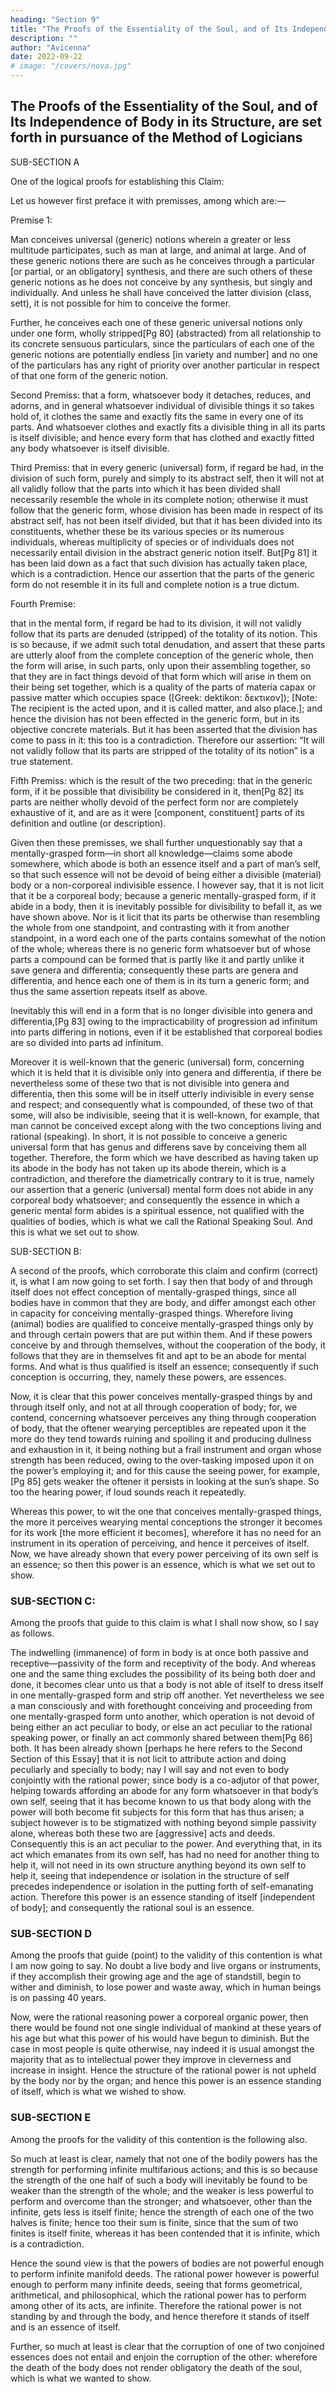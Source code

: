 ```yaml
---
heading: "Section 9"
title: "The Proofs of the Essentiality of the Soul, and of Its Independence of Body"
description: ""
author: "Avicenna"
date: 2022-09-22
# image: "/covers/nova.jpg"
---
```



## The Proofs of the Essentiality of the Soul, and of Its Independence of Body in its Structure, are set forth in pursuance of the Method of Logicians

SUB-SECTION A

One of the logical proofs for establishing this Claim:

Let us however first preface it with premisses, among which are:—

Premise 1:

Man conceives universal (generic) notions wherein a greater or less multitude participates, such as man at large, and animal at large. And of these generic notions there are such as he conceives through a particular [or partial, or an obligatory] synthesis, and there are such others of these generic notions as he does not conceive by any synthesis, but singly and individually. And unless he shall have conceived the latter division (class, sett), it is not possible for him to conceive the former. 

Further, he conceives each one of these generic universal notions only under one form, wholly stripped[Pg 80] (abstracted) from all relationship to its concrete sensuous particulars, since the particulars of each one of the generic notions are potentially endless [in variety and number] and no one of the particulars has any right of priority over another particular in respect of that one form of the generic notion.

Second Premiss: that a form, whatsoever body it detaches, reduces, and adorns, and in general whatsoever individual of divisible things it so takes hold of, it clothes the same and exactly fits the same in every one of its parts. And whatsoever clothes and exactly fits a divisible thing in all its parts is itself divisible; and hence every form that has clothed and exactly fitted any body whatsoever is itself divisible.

Third Premiss: that in every generic (universal) form, if regard be had, in the division of such form, purely and simply to its abstract self, then it will not at all validly follow that the parts into which it has been divided shall necessarily resemble the whole in its complete notion; otherwise it must follow that the generic form, whose division has been made in respect of its abstract self, has not been itself divided, but that it has been divided into its constituents, whether these be its various species or its numerous individuals, whereas multiplicity of species or of individuals does not necessarily entail division in the abstract generic notion itself. But[Pg 81] it has been laid down as a fact that such division has actually taken place, which is a contradiction. Hence our assertion that the parts of the generic form do not resemble it in its full and complete notion is a true dictum.

Fourth Premise:

that in the mental form, if regard be had to its division, it will not validly follow that its parts are denuded (stripped) of the totality of its notion. This is so because, if we admit such total denudation, and assert that these parts are utterly aloof from the complete conception of the generic whole, then the form will arise, in such parts, only upon their assembling together, so that they are in fact things devoid of that form which will arise in them on their being set together, which is a quality of the parts of materia capax or passive matter which occupies space ([Greek: dektikon: δεκτικον]); [Note: The recipient is the acted upon, and it is called matter, and also place.]; and hence the division has not been effected in the generic form, but in its objective concrete materials. But it has been asserted that the division has come to pass in it: this too is a contradiction. Therefore our assertion: “It will not validly follow that its parts are stripped of the totality of its notion” is a true statement.

Fifth Premiss: which is the result of the two preceding: that in the generic form, if it be possible that divisibility be considered in it, then[Pg 82] its parts are neither wholly devoid of the perfect form nor are completely exhaustive of it, and are as it were [component, constituent] parts of its definition and outline (or description).

Given then these premisses, we shall further unquestionably say that a mentally-grasped form—in short all knowledge—claims some abode somewhere, which abode is both an essence itself and a part of man’s self, so that such essence will not be devoid of being either a divisible (material) body or a non-corporeal indivisible essence. I however say, that it is not licit that it be a corporeal body; because a generic mentally-grasped form, if it abide in a body, then it is inevitably possible for divisibility to befall it, as we have shown above. Nor is it licit that its parts be otherwise than resembling the whole from one standpoint, and contrasting with it from another standpoint, in a word each one of the parts contains somewhat of the notion of the whole; whereas there is no generic form whatsoever but of whose parts a compound can be formed that is partly like it and partly unlike it save genera and differentia; consequently these parts are genera and differentia, and hence each one of them is in its turn a generic form; and thus the same assertion repeats itself as above.

Inevitably this will end in a form that is no longer divisible into genera and differentia,[Pg 83] owing to the impracticability of progression ad infinitum into parts differing in notions, even if it be established that corporeal bodies are so divided into parts ad infinitum.

Moreover it is well-known that the generic (universal) form, concerning which it is held that it is divisible only into genera and differentia, if there be nevertheless some of these two that is not divisible into genera and differentia, then this some will be in itself utterly indivisible in every sense and respect; and consequently what is compounded, of these two of that some, will also be indivisible, seeing that it is well-known, for example, that man cannot be conceived except along with the two conceptions living and rational (speaking). In short, it is not possible to conceive a generic universal form that has genus and differens save by conceiving them all together. Therefore, the form which we have described as having taken up its abode in the body has not taken up its abode therein, which is a contradiction, and therefore the diametrically contrary to it is true, namely our assertion that a generic (universal) mental form does not abide in any corporeal body whatsoever; and consequently the essence in which a generic mental form abides is a spiritual essence, not qualified with the qualities of bodies, which is what we call the Rational Speaking Soul. And this is what we set out to show.


SUB-SECTION B:

A second of the proofs, which corroborate this claim and confirm (correct) it, is what I am now going to set forth. I say then that body of and through itself does not effect conception of mentally-grasped things, since all bodies have in common that they are body, and differ amongst each other in capacity for conceiving mentally-grasped things. Wherefore living (animal) bodies are qualified to conceive mentally-grasped things only by and through certain powers that are put within them. And if these powers conceive by and through themselves, without the cooperation of the body, it follows that they are in themselves fit and apt to be an abode for mental forms. And what is thus qualified is itself an essence; consequently if such conception is occurring, they, namely these powers, are essences. 

Now, it is clear that this power conceives mentally-grasped things by and through itself only, and not at all through cooperation of body; for, we contend, concerning whatsoever perceives any thing through cooperation of body, that the oftener wearying perceptibles are repeated upon it the more do they tend towards ruining and spoiling it and producing dullness and exhaustion in it, it being nothing but a frail instrument and organ whose strength has been reduced, owing to the over-tasking imposed upon it on the power’s employing it; and for this cause the seeing power, for example,[Pg 85] gets weaker the oftener it persists in looking at the sun’s shape. So too the hearing power, if loud sounds reach it repeatedly.

Whereas this power, to wit the one that conceives mentally-grasped things, the more it perceives wearying mental conceptions the stronger it becomes for its work [the more efficient it becomes], wherefore it has no need for an instrument in its operation of perceiving, and hence it perceives of itself. Now, we have already shown that every power perceiving of its own self is an essence; so then this power is an essence, which is what we set out to show.


### SUB-SECTION C:

Among the proofs that guide to this claim is what I shall now show, so I say as follows.

The indwelling (immanence) of form in body is at once both passive and receptive—passivity of the form and receptivity of the body. And whereas one and the same thing excludes the possibility of its being both doer and done, it becomes clear unto us that a body is not able of itself to dress itself in one mentally-grasped form and strip off another. Yet nevertheless we see a man consciously and with forethought conceiving and proceeding from one mentally-grasped form unto another, which operation is not devoid of being either an act peculiar to body, or else an act peculiar to the rational speaking power, or finally an act commonly shared between them[Pg 86] both. It has been already shown [perhaps he here refers to the Second Section of this Essay] that it is not licit to attribute action and doing peculiarly and specially to body; nay I will say and not even to body conjointly with the rational power; since body is a co-adjutor of that power, helping towards affording an abode for any form whatsoever in that body’s own self, seeing that it has become known to us that body along with the power will both become fit subjects for this form that has thus arisen; a subject however is to be stigmatized with nothing beyond simple passivity alone, whereas both these two are [aggressive] acts and deeds. Consequently this is an act peculiar to the power. And everything that, in its act which emanates from its own self, has had no need for another thing to help it, will not need in its own structure anything beyond its own self to help it, seeing that independence or isolation in the structure of self precedes independence or isolation in the putting forth of self-emanating action. Therefore this power is an essence standing of itself [independent of body]; and consequently the rational soul is an essence.


### SUB-SECTION D

Among the proofs that guide (point) to the validity of this contention is what I am now going to say.
No doubt a live body and live organs or instruments, if they accomplish their growing age and the age of standstill, begin to wither and diminish, to lose power and waste away, which in human beings is on passing 40 years. 

Now, were the rational reasoning power a corporeal organic power, then there would be found not one single individual of mankind at these years of his age but what this power of his would have begun to diminish. But the case in most people is quite otherwise, nay indeed it is usual amongst the majority that as to intellectual power they improve in cleverness and increase in insight. Hence the structure of the rational power is not upheld by the body nor by the organ; and hence this power is an essence standing of itself, which is what we wished to show.


### SUB-SECTION E

Among the proofs for the validity of this contention is the following also.

So much at least is clear, namely that not one of the bodily powers has the strength for performing infinite multifarious actions; and this is so because the strength of the one half of such a body will inevitably be found to be weaker than the strength of the whole; and the weaker is less powerful to perform and overcome than the stronger; and whatsoever, other than the infinite, gets less is itself finite; hence the strength of each one of the two halves is finite; hence too their sum is finite, since that the sum of two finites is itself finite, whereas it has been contended that it is infinite, which is a contradiction. 

Hence the sound view is that the powers of bodies are not powerful enough to perform infinite manifold deeds. The rational power however is powerful enough to perform many infinite deeds, seeing that forms geometrical, arithmetical, and philosophical, which the rational power has to perform among other of its acts, are infinite. Therefore the rational power is not standing by and through the body, and hence therefore it stands of itself and is an essence of itself.

Further, so much at least is clear that the corruption of one of two conjoined essences does not entail and enjoin the corruption of the other: wherefore the death of the body does not render obligatory the death of the soul, which is what we wanted to show.


